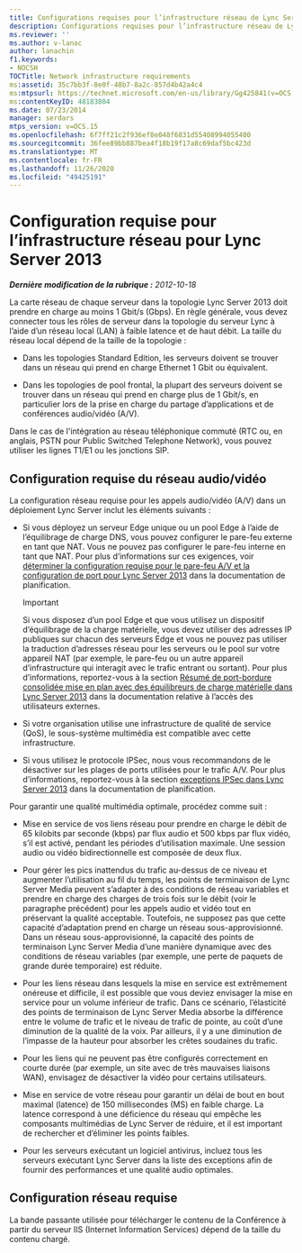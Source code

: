 ```yaml
---
title: Configurations requises pour l’infrastructure réseau de Lync Server 2013
description: Configurations requises pour l’infrastructure réseau de Lync Server 2013.
ms.reviewer: ''
ms.author: v-lanac
author: lanachin
f1.keywords:
- NOCSH
TOCTitle: Network infrastructure requirements
ms:assetid: 35c7bb3f-8e0f-48b7-8a2c-857d4b42a4c4
ms:mtpsurl: https://technet.microsoft.com/en-us/library/Gg425841(v=OCS.15)
ms:contentKeyID: 48183804
ms.date: 07/23/2014
manager: serdars
mtps_version: v=OCS.15
ms.openlocfilehash: 6f7ff21c2f936ef8e048f6831d55408994055400
ms.sourcegitcommit: 36fee89bb887bea4f18b19f17a8c69daf5bc423d
ms.translationtype: MT
ms.contentlocale: fr-FR
ms.lasthandoff: 11/26/2020
ms.locfileid: "49425191"
---
```

# <a name="network-infrastructure-requirements-for-lync-server-2013"></a>Configuration requise pour l’infrastructure réseau pour Lync Server 2013

<div data-xmlns="http://www.w3.org/1999/xhtml">

<div class="topic" data-xmlns="http://www.w3.org/1999/xhtml" data-msxsl="urn:schemas-microsoft-com:xslt" data-cs="https://msdn.microsoft.com/">

<div data-asp="https://msdn2.microsoft.com/asp">



</div>

<div id="mainSection">

<div id="mainBody">

<span> </span>

_**Dernière modification de la rubrique :** 2012-10-18_

La carte réseau de chaque serveur dans la topologie Lync Server 2013 doit prendre en charge au moins 1 Gbit/s (Gbps). En règle générale, vous devez connecter tous les rôles de serveur dans la topologie du serveur Lync à l’aide d’un réseau local (LAN) à faible latence et de haut débit. La taille du réseau local dépend de la taille de la topologie :

  - Dans les topologies Standard Edition, les serveurs doivent se trouver dans un réseau qui prend en charge Ethernet 1 Gbit ou équivalent.

  - Dans les topologies de pool frontal, la plupart des serveurs doivent se trouver dans un réseau qui prend en charge plus de 1 Gbit/s, en particulier lors de la prise en charge du partage d’applications et de conférences audio/vidéo (A/V).

Dans le cas de l'intégration au réseau téléphonique commuté (RTC ou, en anglais, PSTN pour Public Switched Telephone Network), vous pouvez utiliser les lignes T1/E1 ou les jonctions SIP.

<div>

## <a name="audiovideo-network-requirements"></a>Configuration requise du réseau audio/vidéo

La configuration réseau requise pour les appels audio/vidéo (A/V) dans un déploiement Lync Server inclut les éléments suivants :

  - Si vous déployez un serveur Edge unique ou un pool Edge à l’aide de l’équilibrage de charge DNS, vous pouvez configurer le pare-feu externe en tant que NAT. Vous ne pouvez pas configurer le pare-feu interne en tant que NAT. Pour plus d’informations sur ces exigences, voir [déterminer la configuration requise pour le pare-feu A/V et la configuration de port pour Lync Server 2013](lync-server-2013-determine-external-a-v-firewall-and-port-requirements.md) dans la documentation de planification.
    
    <div>
    

    > [!IMPORTANT]  
    > Si vous disposez d’un pool Edge et que vous utilisez un dispositif d’équilibrage de la charge matérielle, vous devez utiliser des adresses IP publiques sur chacun des serveurs Edge et vous ne pouvez pas utiliser la traduction d’adresses réseau pour les serveurs ou le pool sur votre appareil NAT (par exemple, le pare-feu ou un autre appareil d’infrastructure qui interagit avec le trafic entrant ou sortant). Pour plus d’informations, reportez-vous à la section <A href="lync-server-2013-port-summary-scaled-consolidated-edge-with-hardware-load-balancers.md">Résumé de port-bordure consolidée mise en plan avec des équilibreurs de charge matérielle dans Lync Server 2013</A> dans la documentation relative à l’accès des utilisateurs externes.

    
    </div>

  - Si votre organisation utilise une infrastructure de qualité de service (QoS), le sous-système multimédia est compatible avec cette infrastructure.

  - Si vous utilisez le protocole IPSec, nous vous recommandons de le désactiver sur les plages de ports utilisées pour le trafic A/V. Pour plus d’informations, reportez-vous à la section [exceptions IPSec dans Lync Server 2013](lync-server-2013-ipsec-exceptions.md) dans la documentation de planification.

Pour garantir une qualité multimédia optimale, procédez comme suit :

  - Mise en service de vos liens réseau pour prendre en charge le débit de 65 kilobits par seconde (kbps) par flux audio et 500 kbps par flux vidéo, s’il est activé, pendant les périodes d’utilisation maximale. Une session audio ou vidéo bidirectionnelle est composée de deux flux.

  - Pour gérer les pics inattendus du trafic au-dessus de ce niveau et augmenter l’utilisation au fil du temps, les points de terminaison de Lync Server Media peuvent s’adapter à des conditions de réseau variables et prendre en charge des charges de trois fois sur le débit (voir le paragraphe précédent) pour les appels audio et vidéo tout en préservant la qualité acceptable. Toutefois, ne supposez pas que cette capacité d’adaptation prend en charge un réseau sous-approvisionné. Dans un réseau sous-approvisionné, la capacité des points de terminaison Lync Server Media d’une manière dynamique avec des conditions de réseau variables (par exemple, une perte de paquets de grande durée temporaire) est réduite.

  - Pour les liens réseau dans lesquels la mise en service est extrêmement onéreuse et difficile, il est possible que vous deviez envisager la mise en service pour un volume inférieur de trafic. Dans ce scénario, l’élasticité des points de terminaison de Lync Server Media absorbe la différence entre le volume de trafic et le niveau de trafic de pointe, au coût d’une diminution de la qualité de la voix. Par ailleurs, il y a une diminution de l’impasse de la hauteur pour absorber les crêtes soudaines du trafic.

  - Pour les liens qui ne peuvent pas être configurés correctement en courte durée (par exemple, un site avec de très mauvaises liaisons WAN), envisagez de désactiver la vidéo pour certains utilisateurs.

  - Mise en service de votre réseau pour garantir un délai de bout en bout maximal (latence) de 150 millisecondes (MS) en faible charge. La latence correspond à une déficience du réseau qui empêche les composants multimédias de Lync Server de réduire, et il est important de rechercher et d’éliminer les points faibles.

  - Pour les serveurs exécutant un logiciel antivirus, incluez tous les serveurs exécutant Lync Server dans la liste des exceptions afin de fournir des performances et une qualité audio optimales.

</div>

<div>

## <a name="conferencing-network-requirements"></a>Configuration réseau requise

La bande passante utilisée pour télécharger le contenu de la Conférence à partir du serveur IIS (Internet Information Services) dépend de la taille du contenu chargé.

</div>

</div>

<span> </span>

</div>

</div>

</div>

